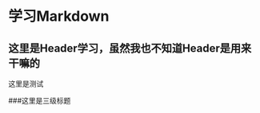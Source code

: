 学习Markdown 
============
这里是Header学习，虽然我也不知道Header是用来干嘛的
--------------------------------------------------

这里是测试<br />   

###这里是三级标题

